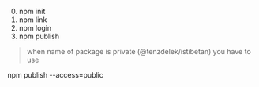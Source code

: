 0. npm init
1. npm link
2. npm login
3. npm publish

> when name of package is private (@tenzdelek/istibetan) you have to use

npm publish --access=public
